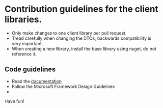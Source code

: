 Contribution guidelines for the client libraries.
===================================

* Only make changes to one client library per pull request.
* Tread carefully when changing the DTOs, backwards compatibility is very important.
* When creating a new library, install the base library using nuget, do not reference it.


## Code guidelines

* Read the [documentation](http://onetrueerror.com/documentation/client/extending.md)
* Follow the Microsoft Framework Design Guidelines
* 


Have fun!

